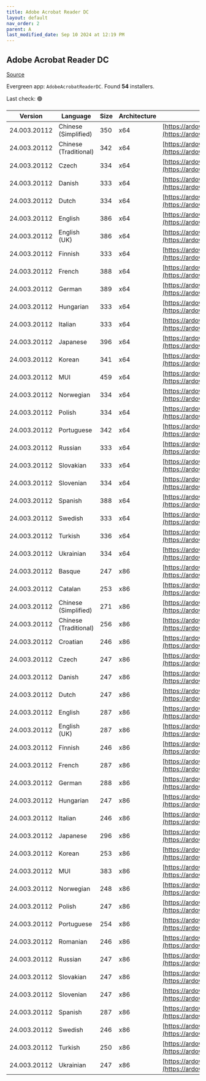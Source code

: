 ```yaml
---
title: Adobe Acrobat Reader DC
layout: default
nav_order: 2
parent: A
last_modified_date: Sep 10 2024 at 12:19 PM
---
```


## Adobe Acrobat Reader DC

[Source](https://acrobat.adobe.com/us/en/acrobat/pdf-reader.html)

Evergreen app: `AdobeAcrobatReaderDC`. Found **54** installers.

Last check: 🟢

| Version      | Language              | Size | Architecture | URI                                                                                                                                                                                                                    |
| ------------ | --------------------- | ---- | ------------ | ---------------------------------------------------------------------------------------------------------------------------------------------------------------------------------------------------------------------- |
| 24.003.20112 | Chinese (Simplified)  | 350  | x64          | [https://ardownload2.adobe.com/pub/adobe/acrobat/win/AcrobatDC/2400320112/AcroRdrDCx642400320112_zh_CN.exe](https://ardownload2.adobe.com/pub/adobe/acrobat/win/AcrobatDC/2400320112/AcroRdrDCx642400320112_zh_CN.exe) |
| 24.003.20112 | Chinese (Traditional) | 342  | x64          | [https://ardownload2.adobe.com/pub/adobe/acrobat/win/AcrobatDC/2400320112/AcroRdrDCx642400320112_zh_TW.exe](https://ardownload2.adobe.com/pub/adobe/acrobat/win/AcrobatDC/2400320112/AcroRdrDCx642400320112_zh_TW.exe) |
| 24.003.20112 | Czech                 | 334  | x64          | [https://ardownload2.adobe.com/pub/adobe/acrobat/win/AcrobatDC/2400320112/AcroRdrDCx642400320112_cs_CZ.exe](https://ardownload2.adobe.com/pub/adobe/acrobat/win/AcrobatDC/2400320112/AcroRdrDCx642400320112_cs_CZ.exe) |
| 24.003.20112 | Danish                | 333  | x64          | [https://ardownload2.adobe.com/pub/adobe/acrobat/win/AcrobatDC/2400320112/AcroRdrDCx642400320112_da_DK.exe](https://ardownload2.adobe.com/pub/adobe/acrobat/win/AcrobatDC/2400320112/AcroRdrDCx642400320112_da_DK.exe) |
| 24.003.20112 | Dutch                 | 334  | x64          | [https://ardownload2.adobe.com/pub/adobe/acrobat/win/AcrobatDC/2400320112/AcroRdrDCx642400320112_nl_NL.exe](https://ardownload2.adobe.com/pub/adobe/acrobat/win/AcrobatDC/2400320112/AcroRdrDCx642400320112_nl_NL.exe) |
| 24.003.20112 | English               | 386  | x64          | [https://ardownload2.adobe.com/pub/adobe/acrobat/win/AcrobatDC/2400320112/AcroRdrDCx642400320112_en_US.exe](https://ardownload2.adobe.com/pub/adobe/acrobat/win/AcrobatDC/2400320112/AcroRdrDCx642400320112_en_US.exe) |
| 24.003.20112 | English (UK)          | 386  | x64          | [https://ardownload2.adobe.com/pub/adobe/acrobat/win/AcrobatDC/2400320112/AcroRdrDCx642400320112_en_US.exe](https://ardownload2.adobe.com/pub/adobe/acrobat/win/AcrobatDC/2400320112/AcroRdrDCx642400320112_en_US.exe) |
| 24.003.20112 | Finnish               | 333  | x64          | [https://ardownload2.adobe.com/pub/adobe/acrobat/win/AcrobatDC/2400320112/AcroRdrDCx642400320112_fi_FI.exe](https://ardownload2.adobe.com/pub/adobe/acrobat/win/AcrobatDC/2400320112/AcroRdrDCx642400320112_fi_FI.exe) |
| 24.003.20112 | French                | 388  | x64          | [https://ardownload2.adobe.com/pub/adobe/acrobat/win/AcrobatDC/2400320112/AcroRdrDCx642400320112_fr_FR.exe](https://ardownload2.adobe.com/pub/adobe/acrobat/win/AcrobatDC/2400320112/AcroRdrDCx642400320112_fr_FR.exe) |
| 24.003.20112 | German                | 389  | x64          | [https://ardownload2.adobe.com/pub/adobe/acrobat/win/AcrobatDC/2400320112/AcroRdrDCx642400320112_de_DE.exe](https://ardownload2.adobe.com/pub/adobe/acrobat/win/AcrobatDC/2400320112/AcroRdrDCx642400320112_de_DE.exe) |
| 24.003.20112 | Hungarian             | 333  | x64          | [https://ardownload2.adobe.com/pub/adobe/acrobat/win/AcrobatDC/2400320112/AcroRdrDCx642400320112_hu_HU.exe](https://ardownload2.adobe.com/pub/adobe/acrobat/win/AcrobatDC/2400320112/AcroRdrDCx642400320112_hu_HU.exe) |
| 24.003.20112 | Italian               | 333  | x64          | [https://ardownload2.adobe.com/pub/adobe/acrobat/win/AcrobatDC/2400320112/AcroRdrDCx642400320112_it_IT.exe](https://ardownload2.adobe.com/pub/adobe/acrobat/win/AcrobatDC/2400320112/AcroRdrDCx642400320112_it_IT.exe) |
| 24.003.20112 | Japanese              | 396  | x64          | [https://ardownload2.adobe.com/pub/adobe/acrobat/win/AcrobatDC/2400320112/AcroRdrDCx642400320112_ja_JP.exe](https://ardownload2.adobe.com/pub/adobe/acrobat/win/AcrobatDC/2400320112/AcroRdrDCx642400320112_ja_JP.exe) |
| 24.003.20112 | Korean                | 341  | x64          | [https://ardownload2.adobe.com/pub/adobe/acrobat/win/AcrobatDC/2400320112/AcroRdrDCx642400320112_ko_KR.exe](https://ardownload2.adobe.com/pub/adobe/acrobat/win/AcrobatDC/2400320112/AcroRdrDCx642400320112_ko_KR.exe) |
| 24.003.20112 | MUI                   | 459  | x64          | [https://ardownload2.adobe.com/pub/adobe/acrobat/win/AcrobatDC/2400320112/AcroRdrDCx642400320112_MUI.exe](https://ardownload2.adobe.com/pub/adobe/acrobat/win/AcrobatDC/2400320112/AcroRdrDCx642400320112_MUI.exe)     |
| 24.003.20112 | Norwegian             | 334  | x64          | [https://ardownload2.adobe.com/pub/adobe/acrobat/win/AcrobatDC/2400320112/AcroRdrDCx642400320112_nb_NO.exe](https://ardownload2.adobe.com/pub/adobe/acrobat/win/AcrobatDC/2400320112/AcroRdrDCx642400320112_nb_NO.exe) |
| 24.003.20112 | Polish                | 334  | x64          | [https://ardownload2.adobe.com/pub/adobe/acrobat/win/AcrobatDC/2400320112/AcroRdrDCx642400320112_pl_PL.exe](https://ardownload2.adobe.com/pub/adobe/acrobat/win/AcrobatDC/2400320112/AcroRdrDCx642400320112_pl_PL.exe) |
| 24.003.20112 | Portuguese            | 342  | x64          | [https://ardownload2.adobe.com/pub/adobe/acrobat/win/AcrobatDC/2400320112/AcroRdrDCx642400320112_pt_BR.exe](https://ardownload2.adobe.com/pub/adobe/acrobat/win/AcrobatDC/2400320112/AcroRdrDCx642400320112_pt_BR.exe) |
| 24.003.20112 | Russian               | 333  | x64          | [https://ardownload2.adobe.com/pub/adobe/acrobat/win/AcrobatDC/2400320112/AcroRdrDCx642400320112_ru_RU.exe](https://ardownload2.adobe.com/pub/adobe/acrobat/win/AcrobatDC/2400320112/AcroRdrDCx642400320112_ru_RU.exe) |
| 24.003.20112 | Slovakian             | 333  | x64          | [https://ardownload2.adobe.com/pub/adobe/acrobat/win/AcrobatDC/2400320112/AcroRdrDCx642400320112_sk_SK.exe](https://ardownload2.adobe.com/pub/adobe/acrobat/win/AcrobatDC/2400320112/AcroRdrDCx642400320112_sk_SK.exe) |
| 24.003.20112 | Slovenian             | 334  | x64          | [https://ardownload2.adobe.com/pub/adobe/acrobat/win/AcrobatDC/2400320112/AcroRdrDCx642400320112_sl_SI.exe](https://ardownload2.adobe.com/pub/adobe/acrobat/win/AcrobatDC/2400320112/AcroRdrDCx642400320112_sl_SI.exe) |
| 24.003.20112 | Spanish               | 388  | x64          | [https://ardownload2.adobe.com/pub/adobe/acrobat/win/AcrobatDC/2400320112/AcroRdrDCx642400320112_es_ES.exe](https://ardownload2.adobe.com/pub/adobe/acrobat/win/AcrobatDC/2400320112/AcroRdrDCx642400320112_es_ES.exe) |
| 24.003.20112 | Swedish               | 333  | x64          | [https://ardownload2.adobe.com/pub/adobe/acrobat/win/AcrobatDC/2400320112/AcroRdrDCx642400320112_sv_SE.exe](https://ardownload2.adobe.com/pub/adobe/acrobat/win/AcrobatDC/2400320112/AcroRdrDCx642400320112_sv_SE.exe) |
| 24.003.20112 | Turkish               | 336  | x64          | [https://ardownload2.adobe.com/pub/adobe/acrobat/win/AcrobatDC/2400320112/AcroRdrDCx642400320112_tr_TR.exe](https://ardownload2.adobe.com/pub/adobe/acrobat/win/AcrobatDC/2400320112/AcroRdrDCx642400320112_tr_TR.exe) |
| 24.003.20112 | Ukrainian             | 334  | x64          | [https://ardownload2.adobe.com/pub/adobe/acrobat/win/AcrobatDC/2400320112/AcroRdrDCx642400320112_uk_UA.exe](https://ardownload2.adobe.com/pub/adobe/acrobat/win/AcrobatDC/2400320112/AcroRdrDCx642400320112_uk_UA.exe) |
| 24.003.20112 | Basque                | 247  | x86          | [https://ardownload2.adobe.com/pub/adobe/reader/win/AcrobatDC/2400320112/AcroRdrDC2400320112_eu_ES.exe](https://ardownload2.adobe.com/pub/adobe/reader/win/AcrobatDC/2400320112/AcroRdrDC2400320112_eu_ES.exe)         |
| 24.003.20112 | Catalan               | 253  | x86          | [https://ardownload2.adobe.com/pub/adobe/reader/win/AcrobatDC/2400320112/AcroRdrDC2400320112_ca_ES.exe](https://ardownload2.adobe.com/pub/adobe/reader/win/AcrobatDC/2400320112/AcroRdrDC2400320112_ca_ES.exe)         |
| 24.003.20112 | Chinese (Simplified)  | 271  | x86          | [https://ardownload2.adobe.com/pub/adobe/reader/win/AcrobatDC/2400320112/AcroRdrDC2400320112_zh_CN.exe](https://ardownload2.adobe.com/pub/adobe/reader/win/AcrobatDC/2400320112/AcroRdrDC2400320112_zh_CN.exe)         |
| 24.003.20112 | Chinese (Traditional) | 256  | x86          | [https://ardownload2.adobe.com/pub/adobe/reader/win/AcrobatDC/2400320112/AcroRdrDC2400320112_zh_TW.exe](https://ardownload2.adobe.com/pub/adobe/reader/win/AcrobatDC/2400320112/AcroRdrDC2400320112_zh_TW.exe)         |
| 24.003.20112 | Croatian              | 246  | x86          | [https://ardownload2.adobe.com/pub/adobe/reader/win/AcrobatDC/2400320112/AcroRdrDC2400320112_hr_HR.exe](https://ardownload2.adobe.com/pub/adobe/reader/win/AcrobatDC/2400320112/AcroRdrDC2400320112_hr_HR.exe)         |
| 24.003.20112 | Czech                 | 247  | x86          | [https://ardownload2.adobe.com/pub/adobe/reader/win/AcrobatDC/2400320112/AcroRdrDC2400320112_cs_CZ.exe](https://ardownload2.adobe.com/pub/adobe/reader/win/AcrobatDC/2400320112/AcroRdrDC2400320112_cs_CZ.exe)         |
| 24.003.20112 | Danish                | 247  | x86          | [https://ardownload2.adobe.com/pub/adobe/reader/win/AcrobatDC/2400320112/AcroRdrDC2400320112_da_DK.exe](https://ardownload2.adobe.com/pub/adobe/reader/win/AcrobatDC/2400320112/AcroRdrDC2400320112_da_DK.exe)         |
| 24.003.20112 | Dutch                 | 247  | x86          | [https://ardownload2.adobe.com/pub/adobe/reader/win/AcrobatDC/2400320112/AcroRdrDC2400320112_nl_NL.exe](https://ardownload2.adobe.com/pub/adobe/reader/win/AcrobatDC/2400320112/AcroRdrDC2400320112_nl_NL.exe)         |
| 24.003.20112 | English               | 287  | x86          | [https://ardownload2.adobe.com/pub/adobe/reader/win/AcrobatDC/2400320112/AcroRdrDC2400320112_en_US.exe](https://ardownload2.adobe.com/pub/adobe/reader/win/AcrobatDC/2400320112/AcroRdrDC2400320112_en_US.exe)         |
| 24.003.20112 | English (UK)          | 287  | x86          | [https://ardownload2.adobe.com/pub/adobe/reader/win/AcrobatDC/2400320112/AcroRdrDC2400320112_en_US.exe](https://ardownload2.adobe.com/pub/adobe/reader/win/AcrobatDC/2400320112/AcroRdrDC2400320112_en_US.exe)         |
| 24.003.20112 | Finnish               | 246  | x86          | [https://ardownload2.adobe.com/pub/adobe/reader/win/AcrobatDC/2400320112/AcroRdrDC2400320112_fi_FI.exe](https://ardownload2.adobe.com/pub/adobe/reader/win/AcrobatDC/2400320112/AcroRdrDC2400320112_fi_FI.exe)         |
| 24.003.20112 | French                | 287  | x86          | [https://ardownload2.adobe.com/pub/adobe/reader/win/AcrobatDC/2400320112/AcroRdrDC2400320112_fr_FR.exe](https://ardownload2.adobe.com/pub/adobe/reader/win/AcrobatDC/2400320112/AcroRdrDC2400320112_fr_FR.exe)         |
| 24.003.20112 | German                | 288  | x86          | [https://ardownload2.adobe.com/pub/adobe/reader/win/AcrobatDC/2400320112/AcroRdrDC2400320112_de_DE.exe](https://ardownload2.adobe.com/pub/adobe/reader/win/AcrobatDC/2400320112/AcroRdrDC2400320112_de_DE.exe)         |
| 24.003.20112 | Hungarian             | 247  | x86          | [https://ardownload2.adobe.com/pub/adobe/reader/win/AcrobatDC/2400320112/AcroRdrDC2400320112_hu_HU.exe](https://ardownload2.adobe.com/pub/adobe/reader/win/AcrobatDC/2400320112/AcroRdrDC2400320112_hu_HU.exe)         |
| 24.003.20112 | Italian               | 246  | x86          | [https://ardownload2.adobe.com/pub/adobe/reader/win/AcrobatDC/2400320112/AcroRdrDC2400320112_it_IT.exe](https://ardownload2.adobe.com/pub/adobe/reader/win/AcrobatDC/2400320112/AcroRdrDC2400320112_it_IT.exe)         |
| 24.003.20112 | Japanese              | 296  | x86          | [https://ardownload2.adobe.com/pub/adobe/reader/win/AcrobatDC/2400320112/AcroRdrDC2400320112_ja_JP.exe](https://ardownload2.adobe.com/pub/adobe/reader/win/AcrobatDC/2400320112/AcroRdrDC2400320112_ja_JP.exe)         |
| 24.003.20112 | Korean                | 253  | x86          | [https://ardownload2.adobe.com/pub/adobe/reader/win/AcrobatDC/2400320112/AcroRdrDC2400320112_ko_KR.exe](https://ardownload2.adobe.com/pub/adobe/reader/win/AcrobatDC/2400320112/AcroRdrDC2400320112_ko_KR.exe)         |
| 24.003.20112 | MUI                   | 383  | x86          | [https://ardownload2.adobe.com/pub/adobe/reader/win/AcrobatDC/2400320112/AcroRdrDC2400320112_MUI.exe](https://ardownload2.adobe.com/pub/adobe/reader/win/AcrobatDC/2400320112/AcroRdrDC2400320112_MUI.exe)             |
| 24.003.20112 | Norwegian             | 248  | x86          | [https://ardownload2.adobe.com/pub/adobe/reader/win/AcrobatDC/2400320112/AcroRdrDC2400320112_nb_NO.exe](https://ardownload2.adobe.com/pub/adobe/reader/win/AcrobatDC/2400320112/AcroRdrDC2400320112_nb_NO.exe)         |
| 24.003.20112 | Polish                | 247  | x86          | [https://ardownload2.adobe.com/pub/adobe/reader/win/AcrobatDC/2400320112/AcroRdrDC2400320112_pl_PL.exe](https://ardownload2.adobe.com/pub/adobe/reader/win/AcrobatDC/2400320112/AcroRdrDC2400320112_pl_PL.exe)         |
| 24.003.20112 | Portuguese            | 254  | x86          | [https://ardownload2.adobe.com/pub/adobe/reader/win/AcrobatDC/2400320112/AcroRdrDC2400320112_pt_BR.exe](https://ardownload2.adobe.com/pub/adobe/reader/win/AcrobatDC/2400320112/AcroRdrDC2400320112_pt_BR.exe)         |
| 24.003.20112 | Romanian              | 246  | x86          | [https://ardownload2.adobe.com/pub/adobe/reader/win/AcrobatDC/2400320112/AcroRdrDC2400320112_ro_RO.exe](https://ardownload2.adobe.com/pub/adobe/reader/win/AcrobatDC/2400320112/AcroRdrDC2400320112_ro_RO.exe)         |
| 24.003.20112 | Russian               | 247  | x86          | [https://ardownload2.adobe.com/pub/adobe/reader/win/AcrobatDC/2400320112/AcroRdrDC2400320112_ru_RU.exe](https://ardownload2.adobe.com/pub/adobe/reader/win/AcrobatDC/2400320112/AcroRdrDC2400320112_ru_RU.exe)         |
| 24.003.20112 | Slovakian             | 247  | x86          | [https://ardownload2.adobe.com/pub/adobe/reader/win/AcrobatDC/2400320112/AcroRdrDC2400320112_sk_SK.exe](https://ardownload2.adobe.com/pub/adobe/reader/win/AcrobatDC/2400320112/AcroRdrDC2400320112_sk_SK.exe)         |
| 24.003.20112 | Slovenian             | 247  | x86          | [https://ardownload2.adobe.com/pub/adobe/reader/win/AcrobatDC/2400320112/AcroRdrDC2400320112_sl_SI.exe](https://ardownload2.adobe.com/pub/adobe/reader/win/AcrobatDC/2400320112/AcroRdrDC2400320112_sl_SI.exe)         |
| 24.003.20112 | Spanish               | 287  | x86          | [https://ardownload2.adobe.com/pub/adobe/reader/win/AcrobatDC/2400320112/AcroRdrDC2400320112_es_ES.exe](https://ardownload2.adobe.com/pub/adobe/reader/win/AcrobatDC/2400320112/AcroRdrDC2400320112_es_ES.exe)         |
| 24.003.20112 | Swedish               | 246  | x86          | [https://ardownload2.adobe.com/pub/adobe/reader/win/AcrobatDC/2400320112/AcroRdrDC2400320112_sv_SE.exe](https://ardownload2.adobe.com/pub/adobe/reader/win/AcrobatDC/2400320112/AcroRdrDC2400320112_sv_SE.exe)         |
| 24.003.20112 | Turkish               | 250  | x86          | [https://ardownload2.adobe.com/pub/adobe/reader/win/AcrobatDC/2400320112/AcroRdrDC2400320112_tr_TR.exe](https://ardownload2.adobe.com/pub/adobe/reader/win/AcrobatDC/2400320112/AcroRdrDC2400320112_tr_TR.exe)         |
| 24.003.20112 | Ukrainian             | 247  | x86          | [https://ardownload2.adobe.com/pub/adobe/reader/win/AcrobatDC/2400320112/AcroRdrDC2400320112_uk_UA.exe](https://ardownload2.adobe.com/pub/adobe/reader/win/AcrobatDC/2400320112/AcroRdrDC2400320112_uk_UA.exe)         |
